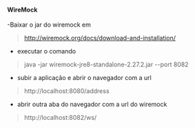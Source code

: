 #### WireMock

-Baixar o jar do wiremock em
> http://wiremock.org/docs/download-and-installation/
> 
- executar o comando

> java -jar wiremock-jre8-standalone-2.27.2.jar --port 8082
> 
- subir a aplicação e abrir o navegador com a url

>http://localhost:8080/address
> 
- abrir outra aba do navegador com a url do wiremock

>http://localhost:8082/ws/